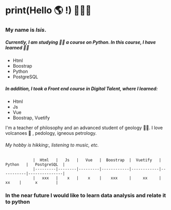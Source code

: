 # print(Hello :earth_americas: !) 👋👋👋
### My name is *Isis*.
##### Currently, I am studying :woman_student: a course on Python. In this course, I have learned :woman_technologist:
* Html
* Boostrap
* Python
* PostgreSQL

##### In addition, I took a Front end course in Digital Talent, where I learned:
* Html
* Js
* Vue
* Boostrap, Vuetify

I'm a teacher of philosophy and an advanced student of geology :woman_scientist:. I love volcanoes :volcano: , pedology, igneous petrology.

###### My hobby is hikking:, listening to music, etc.

                |  Html   |   Js   |   Vue   |  Boostrap  |  Vuetify   |  Python   |   PostgreSQL  |
                |---------|--------|---------|------------|------------|-----------|---------------|
                |   xxx   |    x   |    x    |    xxx     |     xx     |     xx    |      x        |



### In the near future I would like to learn data analysis and relate it to python
